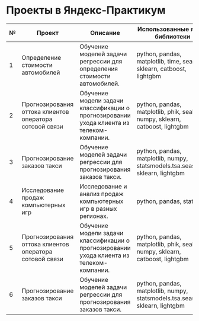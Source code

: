 # Проекты в Яндекс-Практикум

|**№**|**Проект**|**Описание**|**Использованные язык/библиотеки**|**Папка**|
|--|--|--|--|--|
|1|Определение стоимости автомобилей|Обучение моделей задачи регрессии для определения стоимости автомобилей.|python, pandas, matplotlib, time, seaborn, sklearn, catboost, lightgbm|<a href="https://github.com/AnnaTrif/yandex-praktikum-project/tree/main/Auto%20price">Auto price</a>|
|2|Прогнозирования оттока клиентов оператора сотовой связи|Обучение модели задачи классификации о прогнозировании ухода клиента из телеком-компании.|python, pandas, matplotlib, phik, seaborn, numpy, sklearn, catboost, lightgbm|<a href="https://github.com/AnnaTrif/yandex-praktikum-project/tree/main/Customer%20churn">Customer churn</a>|
|3|Прогнозирование заказов такси|Обучение моделей задачи регрессии для прогнозирования заказов такси.|python, pandas, matplotlib, numpy, statsmodels.tsa.seasonal, sklearn, lightgbm|<a href="https://github.com/AnnaTrif/yandex-praktikum-project/tree/main/Taxi%20order">Taxi order</a>|
|4|Исследование продаж компьютерных игр|Исследование и анализ продаж компьютерных игр в разных регионах.|python, pandas, stats|<a href="https://github.com/AnnaTrif/yandex-praktikum-project/tree/main/Video%20games">Video games</a>|
|5|Прогнозирования оттока клиентов оператора сотовой связи|Обучение модели задачи классификации о прогнозировании ухода клиента из телеком-компании.|python, pandas, matplotlib, phik, seaborn, numpy, sklearn, catboost, lightgbm|<a href="https://github.com/AnnaTrif/yandex-praktikum-project/tree/main/Customer%20churn">Customer churn</a>|
|6|Прогнозирование заказов такси|Обучение моделей задачи регрессии для прогнозирования заказов такси.|python, pandas, matplotlib, numpy, statsmodels.tsa.seasonal, sklearn, lightgbm|<a href="https://github.com/AnnaTrif/yandex-praktikum-project/tree/main/Taxi%20order">Taxi order</a>|
